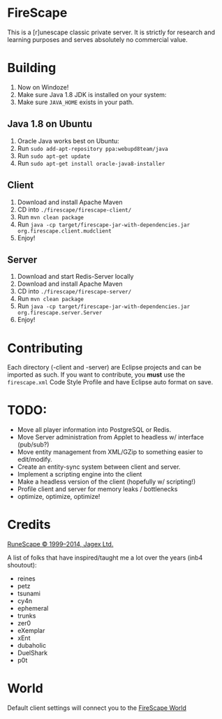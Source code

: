 # FireScape

This is a [r]unescape classic private server. It is strictly for research and learning purposes and serves absolutely no commercial value.

# Building
 1. Now on Windoze!
 2. Make sure Java 1.8 JDK is installed on your system:
 3. Make sure `JAVA_HOME` exists in your path.
 
## Java 1.8 on Ubuntu
 1. Oracle Java works best on Ubuntu:
 2. Run `sudo add-apt-repository ppa:webupd8team/java`
 3. Run `sudo apt-get update`
 4. Run `sudo apt-get install oracle-java8-installer`
 
## Client
 1. Download and install Apache Maven
 2. CD into `./firescape/firescape-client/`
 2. Run `mvn clean package`
 3. Run `java -cp target/firescape-jar-with-dependencies.jar org.firescape.client.mudclient`
 4. Enjoy!
 
## Server
 1. Download and start Redis-Server locally
 2. Download and install Apache Maven
 3. CD into `./firescape/firescape-server/`
 4. Run `mvn clean package`
 5. Run `java -cp target/firescape-jar-with-dependencies.jar org.firescape.server.Server`
 6. Enjoy!
 
# Contributing
Each directory (-client and -server) are Eclipse projects and can be imported as such. If you want to contribute, you **must** use the `firescape.xml` Code Style Profile and have Eclipse auto format on save.

# TODO:

 * Move all player information into PostgreSQL or Redis.
 * Move Server administration from Applet to headless w/ interface (pub/sub?)
 * Move entity management from XML/GZip to something easier to edit/modify.
 * Create an entity-sync system between client and server.
 * Implement a scripting engine into the client
 * Make a headless version of the client (hopefully w/ scripting!)
 * Profile client and server for memory leaks / bottlenecks
 * optimize, optimize, optimize!
   
# Credits

[RuneScape © 1999–2014, Jagex Ltd.](https://www.runescape.com)

A list of folks that have inspired/taught me a lot over the years (inb4 shoutout):
 * reines
 * petz
 * tsunami
 * cy4n
 * ephemeral
 * trunks
 * zer0
 * eXemplar
 * xEnt
 * dubaholic
 * DuelShark
 * p0t
 
 # World
 Default client settings will connect you to the [FireScape World](http://www.firescape.online/)
